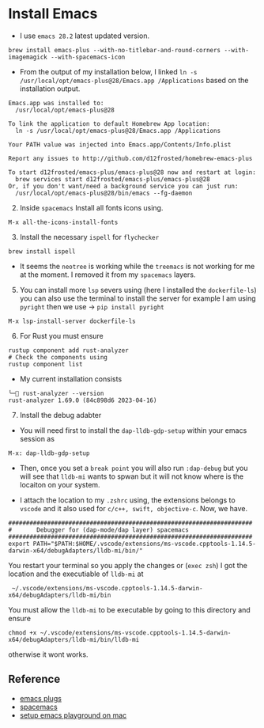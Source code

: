 # Install Emacs

- I use `emacs 28.2` latest updated version.
```shell
brew install emacs-plus --with-no-titlebar-and-round-corners --with-imagemagick --with-spacemacs-icon
```

- From the output of my installation below, I linked `ln -s /usr/local/opt/emacs-plus@28/Emacs.app /Applications` based
  on the installation output.

```shell
Emacs.app was installed to:
  /usr/local/opt/emacs-plus@28

To link the application to default Homebrew App location:
  ln -s /usr/local/opt/emacs-plus@28/Emacs.app /Applications

Your PATH value was injected into Emacs.app/Contents/Info.plist

Report any issues to http://github.com/d12frosted/homebrew-emacs-plus

To start d12frosted/emacs-plus/emacs-plus@28 now and restart at login:
  brew services start d12frosted/emacs-plus/emacs-plus@28
Or, if you don't want/need a background service you can just run:
  /usr/local/opt/emacs-plus@28/bin/emacs --fg-daemon
```

2. Inside `spacemacs` Install all fonts icons using.
```elisp
M-x all-the-icons-install-fonts

```
3. Install the necessary `ispell` for `flychecker`

```shell
brew install ispell
```

- It seems the `neotree` is working while the `treemacs` is not working for me
  at the moment. I removed it from my `spacemacs` layers.

5. You can install more `lsp` severs using (here I installed the
   `dockerfile-ls`) you can also use the terminal to install the server for
   example I am using `pyright` then we use ->  `pip install pyright`

```elisp
M-x lsp-install-server dockerfile-ls
```

6. For Rust you must ensure
```shell
rustup component add rust-analyzer
# Check the components using
rustup component list
```
- My current installation consists
```shell
╰─ rust-analyzer --version
rust-analyzer 1.69.0 (84c898d6 2023-04-16)

```
7. Install the debug adabter
-  You will need first to install the `dap-lldb-gdp-setup` within your emacs session as
```elisp
M-x: dap-lldb-gdp-setup
```
- Then, once you set a `break point` you will also run `:dap-debug` but you will see that `lldb-mi` wants to spwan but
it will not know where is the locaiton on your system.

- I attach the location to my `.zshrc` using, the extensions belongs to `vscode` and it also used for `c/c++, swift,
  objective-c`. Now, we have.

```shell
#####################################################################
#       Debugger for (dap-mode/dap layer) spacemacs
#####################################################################
export PATH="$PATH:$HOME/.vscode/extensions/ms-vscode.cpptools-1.14.5-darwin-x64/debugAdapters/lldb-mi/bin/"

```
You restart your terminal so you apply the changes or (`exec zsh`)
I got the location and the executiable of `lldb-mi` at

```shell
 ~/.vscode/extensions/ms-vscode.cpptools-1.14.5-darwin-x64/debugAdapters/lldb-mi/bin
```
You must allow the `lldb-mi` to be executable by going to this directory and ensure

```shell
chmod +x ~/.vscode/extensions/ms-vscode.cpptools-1.14.5-darwin-x64/debugAdapters/lldb-mi/bin/lldb-mi
```
otherwise it wont works.

## Reference
- [emacs plugs](https://github.com/d12frosted/homebrew-emacs-plus#no-titlebar)
- [spacemacs](https://github.com/syl20bnr/spacemacs)
- [setup emacs playground on mac](https://www.aidanscannell.com/post/setting-up-an-emacs-playground-on-mac/)
